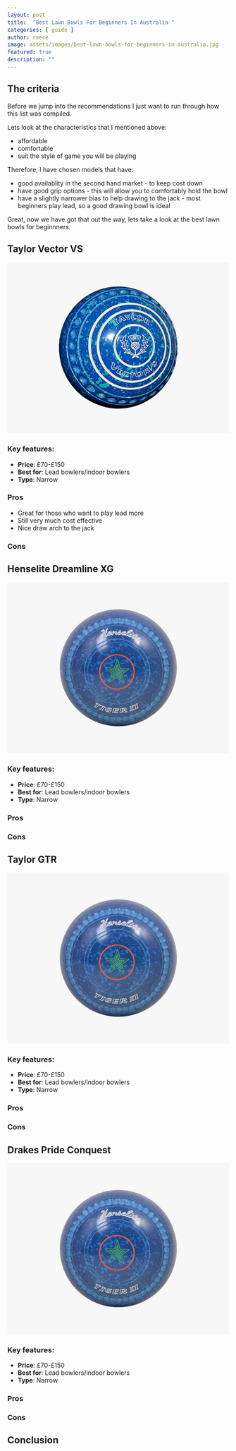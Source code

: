 ```yaml
---
layout: post
title:  "Best Lawn Bowls For Beginners In Australia "
categories: [ guide ]
author: reece
image: assets/images/best-lawn-bowls-for-beginners-in-australia.jpg
featured: true
description: ""
---
```



## The criteria

Before we jump into the recommendations I just want to run through how this list was compiled.

Lets look at the characteristics that I mentioned above:
- affordable
- comfortable
- suit the style of game you will be playing

Therefore, I have chosen models that have:

- good availablity in the second hand market - to keep cost down
- have good grip options - this will allow you to comfortably hold the bowl
- have a slightly narrower bias to help drawing to the jack - most beginners play lead, so a good drawing bowl is ideal

Great, now we have got that out the way, lets take a look at the best lawn bowls for beginnners.



## Taylor Vector VS

<img src="/assets/images/taylor-vector-vs-bowls.jpg" />

### Key features:

- **Price**: £70-£150
- **Best for**: Lead bowlers/indoor bowlers
- **Type**: Narrow

### Pros

- Great for those who want to play lead more
- Still very much cost effective
- Nice draw arch to the jack

### Cons

## Henselite Dreamline XG

<img src="/assets/images/henselite-tiger-ii-bowls.jpg" />

### Key features:

- **Price**: £70-£150
- **Best for**: Lead bowlers/indoor bowlers
- **Type**: Narrow

### Pros


### Cons

## Taylor GTR

<img src="/assets/images/henselite-tiger-ii-bowls.jpg" />

### Key features:

- **Price**: £70-£150
- **Best for**: Lead bowlers/indoor bowlers
- **Type**: Narrow

### Pros


### Cons


## Drakes Pride Conquest

<img src="/assets/images/henselite-tiger-ii-bowls.jpg" />

### Key features:

- **Price**: £70-£150
- **Best for**: Lead bowlers/indoor bowlers
- **Type**: Narrow

### Pros


### Cons

## Conclusion


